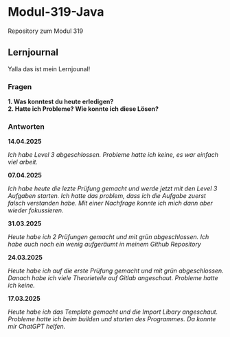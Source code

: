 # Modul-319-Java
Repository zum Modul 319

## Lernjournal

Yalla das ist mein Lernjounal!

### Fragen
**1. Was konntest du heute erledigen?**  
**2. Hatte ich Probleme? Wie konnte ich diese Lösen?**

### Antworten

**14.04.2025**

*Ich habe Level 3 abgeschlossen. Probleme hatte ich keine, es war einfach viel arbeit.*

**07.04.2025**

*Ich habe heute die lezte Prüfung gemacht und werde jetzt mit den Level 3 Aufgaben starten. Ich hatte das problem, dass ich die Aufgabe zuerst falsch verstanden habe. Mit einer Nachfrage konnte ich mich dann aber wieder fokussieren.*

**31.03.2025**

*Heute habe ich 2 Prüfungen gemacht und mit grün abgeschlossen. Ich habe auch noch ein wenig aufgeräumt in meinem Github Repository*

**24.03.2025**

*Heute habe ich auf die erste Prüfung gemacht und mit grün abgeschlossen. Danach habe ich viele Theorieteile auf Gitlab angeschaut. Probleme hatte ich keine.*

**17.03.2025**

*Heute habe ich das Template gemacht und die Import Libary angeschaut. Probleme hatte ich beim builden und starten des Programmes. Da konnte mir ChatGPT helfen.*